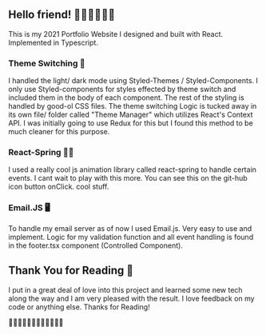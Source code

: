 ## Hello friend! 🌊🌊🌊🌊🌊🌊

This is my 2021 Portfolio Website I designed and built with React. Implemented in Typescript.

### Theme Switching 💅

I handled the light/ dark mode using Styled-Themes / Styled-Components. I only use Styled-components for styles effected by theme switch and included them in the body of each component. The rest of the styling is handled by good-ol CSS files.
The theme switching Logic is tucked away in its own file/ folder called "Theme Manager" which utilizes React's Context API. I was initially going to use Redux for this but I found this method to be much cleaner for this purpose.

### React-Spring 🏄‍♂

I used a really cool js animation library called react-spring to handle certain events. I cant wait to play with this more. You can see this on the git-hub icon button onClick. cool stuff.

### Email.JS 🖥

To handle my email server as of now I used Email.js. Very easy to use and implement. Logic for my validation function and all event handling is found in the footer.tsx component (Controlled Component).

## Thank You for Reading 🎊

I put in a great deal of love into this project and learned some new tech along the way and I am very pleased with the result. I love feedback on my code or anything else. Thanks for Reading!

🌊🌊🌊🌊🌊🌊🌊🌊🌊🌊🌊🌊
